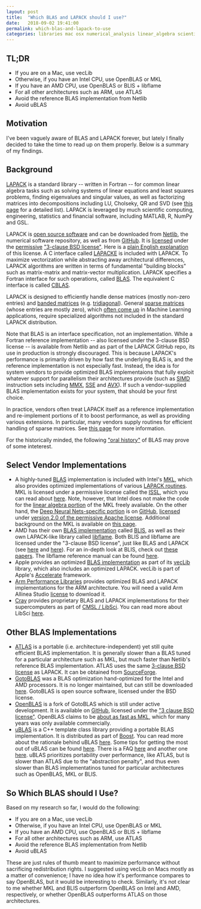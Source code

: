 ```yaml
---
layout: post
title:  "Which BLAS and LAPACK should I use?"
date:   2018-09-02 19:41:00
permalink: which-blas-and-lapack-to-use
categories: libraries mac osx numerical_analysis linear_algebra scientific_computing
---
```


## TL;DR

* If you are on a Mac, use vecLib
* Otherwise, if you have an Intel CPU, use OpenBLAS or MKL
* If you have an AMD CPU, use OpenBLAS or BLIS + libflame
* For all other architectures such as ARM, use ATLAS
* Avoid the reference BLAS implementation from Netlib
* Avoid uBLAS

## Motivation

I've been vaguely aware of BLAS and LAPACK forever, but lately I finally decided to take the
time to read up on them properly. Below is a summary of my findings.

## Background

[LAPACK](http://www.netlib.org/lapack/) is a standard library -- written in Fortran -- for 
common linear algebra tasks such as solving systems of linear equations and 
least squares problems, finding eigenvalues and singular values, as well as factorizing 
matrices into decompositions including LU, Cholseky, QR and SVD (see [this page](http://www.netlib.org/lapack/lug/node19.html#chapcontents) 
for a detailed list). LAPACK is leveraged by much scientific computing, engineering, statistics
and financial software, including MATLAB, R, NumPy and GSL.

LAPACK is [open source software](https://en.wikipedia.org/wiki/Open-source_software) and 
can be downloaded from [Netlib](http://www.netlib.org), the numerical software repository, as well as from [GitHub](https://github.com/Reference-LAPACK/lapack-release). It is
[licensed](http://www.netlib.org/lapack/LICENSE.txt) under the [permissive](https://en.wikipedia.org/wiki/Permissive_software_licence) ["3-clause BSD license"](https://opensource.org/licenses/BSD-3-Clause). 
Here is a [plain English explanation](https://tldrlegal.com/license/bsd-3-clause-license-(revised)) of 
this license. A C interface called [LAPACKE](http://www.netlib.org/lapack/lapacke.html) is included with 
LAPACK. To maximize vectorization while abstracting away architectural differences, LAPACK algorithms 
are written in terms of fundamental "building blocks" such as matrix-matrix and matrix-vector 
multiplication. LAPACK specifies a Fortran interface for such operations, called [BLAS](http://www.netlib.org/blas/). 
The equivalent C interface is called [CBLAS](http://www.netlib.org/blas/#_cblas).

LAPACK is designed to efficiently handle dense matrices (mostly non-zero entries) and 
[banded matrices](https://en.wikipedia.org/wiki/Band_matrix) (e.g. [tridiagonal](https://en.wikipedia.org/wiki/Tridiagonal_matrix)). 
General [sparse matrices](https://en.wikipedia.org/wiki/Sparse_matrix) (whose entries are 
mostly zero), which [often come up](https://machinelearningmastery.com/sparse-matrices-for-machine-learning/) 
in Machine Learning applications, require specialized algorithms not included in the standard 
LAPACK distribution.

Note that BLAS is an interface specification, not an implementation. While a 
Fortran reference implementation -- also licensed under the 3-clause BSD license -- is 
available from Netlib and as part of the LAPACK GitHub repo, its use in production is strongly
discouraged. This is because LAPACK's performance is primarily driven 
by how fast the underlying BLAS is, and the reference implementation is not especially fast.
Instead, the idea is for system vendors to provide optimized BLAS implementaions that fully 
exploit whatever support for parallelism their architectures provide (such as [SIMD](https://en.wikipedia.org/wiki/SIMD) instruction sets including 
[MMX](https://en.wikipedia.org/wiki/MMX_(instruction_set)), [SSE](https://en.wikipedia.org/wiki/Streaming_SIMD_Extensions)
and [AVX](https://en.wikipedia.org/wiki/Advanced_Vector_Extensions)). If such a vendor-supplied
BLAS implementation exists for your system, that should be your first choice. 

In practice, vendors often treat LAPACK itself as a reference implementation and re-implement 
portions of it to boost performance, as well as providing various extensions. In particular, 
many vendors supply routines for efficient handling of sparse matrices. See [this page](http://www.netlib.org/utk/people/JackDongarra/la-sw.html) 
for more information.

For the historically minded, the following ["oral history"](http://history.siam.org/oralhistories.htm)
of BLAS may prove of some inteterest.

## Select Vendor Implementations

* A highly-tuned [BLAS](https://software.intel.com/en-us/mkl-developer-reference-c-blas-and-sparse-blas-routines) 
implementation is included with Intel's [MKL](https://software.intel.com/en-us/mkl), 
which also provides optimized implementations of various [LAPACK routines](https://software.intel.com/en-us/mkl-developer-reference-c-lapack-routines). 
MKL is licensed under a permissive license called the [ISSL](https://software.intel.com/en-us/license/intel-simplified-software-license), 
which you can read about [here](https://software.intel.com/en-us/mkl/license-faq). Note, 
however, that Intel does not make the code for the [linear algebra portion](https://software.intel.com/en-us/mkl/features/linear-algebra) of the MKL freely
available. On the other hand, the [Deep Neural Nets-specific portion](https://software.intel.com/en-us/mkl/features/deep-neural-networks) 
is on [GitHub](https://github.com/intel/mkl-dnn), [licensed](https://github.com/intel/mkl-dnn/blob/master/LICENSE) under [version 2.0 of the permissive 
Apache license](https://www.apache.org/licenses/LICENSE-2.0). Additional background on the MKL is available on [this page](https://en.wikipedia.org/wiki/Math_Kernel_Library). 
* AMD has their own [BLAS implementation](https://developer.amd.com/amd-cpu-libraries/blas-library/) called [BLIS](https://github.com/amd/blis),
as well as their own LAPACK-like library called [libflame](https://github.com/amd/libflame). 
Both BLIS and libflame are licensed under the "3-clause BSD license", just like BLAS and LAPACK
(see [here](https://github.com/amd/blis/blob/master/LICENSE) and [here](https://github.com/amd/libflame/blob/master/LICENSE)).
For an in-depth look at BLIS, check out [these](http://www.cs.utexas.edu/users/flame/pubs/blis1_toms_rev3.pdf) [papers](http://www.cs.utexas.edu/users/flame/pubs/blis2_toms_rev3.pdf).
The libflame reference manual can be found [here](http://www.cs.utexas.edu/~flame/web/libflame.pdf).
* Apple provides an optimized [BLAS implementation](https://developer.apple.com/documentation/accelerate/blas) 
as part of its [vecLib](https://developer.apple.com/documentation/accelerate/veclib) library, 
which also includes an optimized LAPACK. vecLib is part of Apple's 
[Accelerate](https://developer.apple.com/documentation/accelerate) framework.
* [Arm Performance Libraries](https://developer.arm.com/products/software-development-tools/hpc/arm-performance-libraries) 
provides optimized BLAS and LAPACK implementations for the ARM architecture. You will need a 
valid Arm Allinea Studio [license](https://developer.arm.com/products/software-development-tools/hpc/arm-compiler-for-hpc/installation/get-license) 
to download it.
* [Cray](https://en.wikipedia.org/wiki/Cray) provides proprietary BLAS and LAPACK implementations 
for their supercomputers as part of [CMSL / LibSci](https://pubs.cray.com/content/S-2529/17.05/xctm-series-programming-environment-user-guide-1705-s-2529/cray-scientific-and-math-libraries-csml). 
You can read more about LibSci [here](http://www.nersc.gov/users/software/programming-libraries/math-libraries/libsci/). 

## Other BLAS Implementations

* [ATLAS](http://math-atlas.sourceforge.net/) is a portable (i.e. architecture-independent) yet 
still quite efficient BLAS implementation. It is generally slower than a BLAS tuned for a 
particular architecture such as MKL, but much faster than Netlib's reference BLAS implementation.
ATLAS uses the same [3-clause BSD license](http://math-atlas.sourceforge.net/faq.html#license) as LAPACK.
It can be obtained from [SourceForge](https://sourceforge.net/projects/math-atlas/files/Stable/).
* [GotoBLAS](https://en.wikipedia.org/wiki/GotoBLAS) was a BLAS optimization hand-optimized for 
the Intel and AMD processors. It is no longer maintained, but can still be downloaded 
[here](https://www.tacc.utexas.edu/research-development/tacc-software/gotoblas2). GotoBLAS is
open source software, licensed under the BSD license.
* [OpenBLAS](https://www.openblas.net/) is a fork of GotoBLAS which is still under active 
development. It is available on [GitHub](https://github.com/xianyi/OpenBLAS), licensed under
the ["3 clause BSD license"](https://github.com/xianyi/OpenBLAS/blob/develop/LICENSE). OpenBLAS
claims to be [about as fast as MKL](https://github.com/xianyi/OpenBLAS/wiki/faq#sandybridge_perf), 
which for many years was only available commercially.
* [uBLAS](https://www.boost.org/doc/libs/1_68_0/libs/numeric/ublas/doc/index.html) is a C++
template class library providing a portable BLAS implementation. It is distributed as part of 
[Boost](https://www.boost.org/). You can read more about the rationale behind uBLAS 
[here](https://www.boost.org/doc/libs/1_68_0/libs/numeric/ublas/doc/overview.html#rationale).
Some tips for getting the most out of uBLAS can be found [here](http://www.crystalclearsoftware.com/cgi-bin/boost_wiki/wiki.pl?Effective_UBLAS).
There is a FAQ [here](https://www.boost.org/doc/libs/1_68_0/libs/numeric/ublas/doc/index.html#6FrequentlyAskedQuestions) 
and another one [here](http://www.crystalclearsoftware.com/cgi-bin/boost_wiki/wiki.pl?Frequently_Asked_Questions_Using_UBLAS).
uBLAS prioritizes portability over performance, like ATLAS, but is slower than ATLAS due to the
"abstraction penalty", and thus even slower than BLAS implementatinos tuned for particular
architectures such as OpenBLAS, MKL or BLIS.

## So Which BLAS should I Use?

Based on my research so far, I would do the following:

* If you are on a Mac, use vecLib
* Otherwise, if you have an Intel CPU, use OpenBLAS or MKL
* If you have an AMD CPU, use OpenBLAS or BLIS + libflame
* For all other architectures such as ARM, use ATLAS
* Avoid the reference BLAS implementation from Netlib
* Avoid uBLAS

These are just rules of thumb meant to maximize performance without sacrificing redistribution 
rights. I suggested using vecLib on Macs mostly as a matter of convenience; I have no idea
how it's performance compares to say OpenBLAS, but it would be interesting to check. Similarly,
it's not clear to me whether MKL and BLIS outperform OpenBLAS on Intel and AMD, respectively,
or whether OpenBLAS outperforms ATLAS on those architectures.

